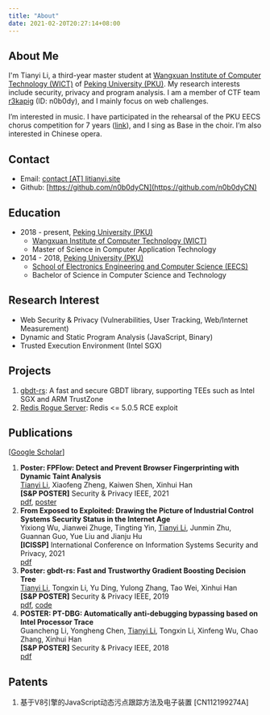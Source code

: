 ```yaml
---
title: "About"
date: 2021-02-20T20:27:14+08:00
---
```


## About Me

I'm Tianyi Li, a third-year master student at [Wangxuan Institute of Computer Technology (WICT)](https://www.wict.pku.edu.cn/) of [Peking University (PKU)](https://www.pku.edu.cn/).
My research interests include security, privacy and program analysis.
I am a member of CTF team [r3kapig](https://r3kapig.com/) (ID: n0b0dy), and I mainly focus on web challenges.

I’m interested in music.
I have participated in the rehearsal of the PKU EECS chorus competition for 7 years ([link](https://eecs129.site/)), and I sing as Base in the choir.
I’m also interested in Chinese opera.

## Contact

* Email: [contact \[AT\] litianyi.site](mailto:me@litianyi.site)
* Github: [https://github.com/n0b0dyCN](https://github.com/n0b0dyCN)

## Education

* 2018 - present, [Peking University (PKU)](https://www.pku.edu.cn/)
    - [Wangxuan Institute of Computer Technology (WICT)](https://www.wict.pku.edu.cn/)
    - Master of Science in Computer Application Technology
* 2014 - 2018, [Peking University (PKU)](https://www.pku.edu.cn/)
    - [School of Electronics Engineering and Computer Science (EECS)](https://eecs.pku.edu.cn/)
    - Bachelor of Science in Computer Science and Technology

## Research Interest

* Web Security & Privacy (Vulnerabilities, User Tracking, Web/Internet Measurement)
* Dynamic and Static Program Analysis (JavaScript, Binary)
* Trusted Execution Environment (Intel SGX)


## Projects

1. [gbdt-rs](https://github.com/mesalock-linux/gbdt-rs): A fast and secure GBDT library, supporting TEEs such as Intel SGX and ARM TrustZone
1. [Redis Rogue Server](https://github.com/n0b0dyCN/redis-rogue-server): Redis <= 5.0.5 RCE exploit

## Publications

\[[Google Scholar](https://scholar.google.com/citations?user=8xv4HxIAAAAJ&hl=en)\]

1. **Poster: FPFlow: Detect and Prevent Browser Fingerprinting with Dynamic Taint Analysis**</br>
<u>Tianyi Li</u>, Xiaofeng Zheng, Kaiwen Shen, Xinhui Han</br>
**[S&P POSTER]** Security & Privacy IEEE, 2021</br>
[pdf](./papers/fpflow-sp21.pdf), [poster](./papers/fpflow-poster-sp21.pdf)
1. **From Exposed to Exploited: Drawing the Picture of Industrial Control Systems Security Status in the Internet Age**</br>
Yixiong Wu, Jianwei Zhuge, Tingting Yin, <u>Tianyi Li</u>, Junmin Zhu, Guannan Guo, Yue Liu and Jianju Hu</br>
**[ICISSP]** International Conference on Information Systems Security and Privacy, 2021</br>
[pdf](./papers/ICScope-icissp21.pdf)
1. **Poster: gbdt-rs: Fast and Trustworthy Gradient Boosting Decision Tree**</br>
<u>Tianyi Li</u>, Tongxin Li, Yu Ding, Yulong Zhang, Tao Wei, Xinhui Han</br>
**[S&P POSTER]** Security & Privacy IEEE, 2019</br>
[pdf](./papers/gbdt-rs-sp19.pdf), [code](https://github.com/mesalock-linux/gbdt-rs)
1. **POSTER: PT-DBG: Automatically anti-debugging bypassing based on Intel Processor Trace**</br>
Guancheng Li, Yongheng Chen, <u>Tianyi Li</u>, Tongxin Li, Xinfeng Wu, Chao Zhang, Xinhui Han</br>
**[S&P POSTER]** Security & Privacy IEEE, 2018</br>
[pdf](./papers/ptdbg-sp18.pdf)

## Patents

1. 基于V8引擎的JavaScript动态污点跟踪方法及电子装置 [CN112199274A]
